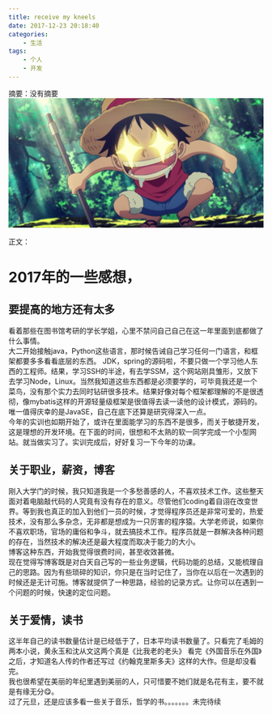 ```yaml
---
title: receive my kneels
date: 2017-12-23 20:18:40
categories:
	- 生活
tags:
	- 个人
	- 开发
---
```

摘要：没有摘要
![](/images/lufei1.jpeg)
<!-- more -->
正文：

# 2017年的一些感想，
## 要提高的地方还有太多
看着那些在图书馆考研的学长学姐，心里不禁问自己自己在这一年里面到底都做了什么事情。  
大二开始接触java，Python这些语言，那时候告诫自己学习任何一门语言，和框架都要多多看看底层的东西。 JDK，spring的源码啦，不要只做一个学习他人东西的工程师。结果，学习SSH的半途，有去学SSM，这个网站刚具雏形，又放下去学习Node，Linux。当然我知道这些东西都是必须要学的，可毕竟我还是一个菜鸟，没有那个实力去同时钻研很多技术。结果好像对每个框架都理解的不是很透彻，像mybatis这样的开源轻量级框架是很值得去读一读他的设计模式，源码的。唯一值得庆幸的是JavaSE，自己在底下还算是研究得深入一点。  
今年的实训也如期开始了，或许在里面能学习的东西不是很多，而关于敏捷开发，这是理想的开发环境。在下面的时间，很想和不太熟的软一同学完成一个小型网站。就当做实习了。实训完成后，好好复习一下今年的功课。
## 关于职业，薪资，博客
刚入大学门的时候，我只知道我是一个多愁善感的人，不喜欢技术工作。这些整天面对着电脑敲代码的人究竟有没有存在的意义。尽管他们coding着自诩在改变世界。等到我也真正的加入到他们一员的时候，才觉得程序员还是非常可爱的，热爱技术，没有那么多杂念，无非都是想成为一只厉害的程序猿。大学老师说，如果你不喜欢职场，官场的庸俗和争斗，就去搞技术工作。程序员就是一群解决各种问题的存在，当然技术的解决还是最大程度而取决于能力的大小。  
博客这种东西，开始我觉得很费时间，甚至收效甚微。  
现在觉得写博客既是对白天自己写的一些业务逻辑，代码功能的总结，又能梳理自己的思路。因为有些琐碎的知识，你只是在当时记住了，当你在以后在一次遇到的时候还是无计可施。博客就提供了一种思路，经验的记录方式。让你可以在遇到一个问题的时候，快速的定位问题。
## 关于爱情，读书
这半年自己的读书数量估计是已经低于了，日本平均读书数量了。只看完了毛姆的两本小说，黄永玉和沈从文这两个真是《比我老的老头》 看完《外国音乐在外国》之后，才知道名人传的作者还写过《约翰克里斯多夫》这样的大作。但是却没看完。  
我也很希望在美丽的年纪里遇到美丽的人，只可惜要不她们就是名花有主，要不就是有缘无分:yum:。  
过了元旦，还是应该多看一些关于音乐，哲学的书。。。。。。。未完待续



